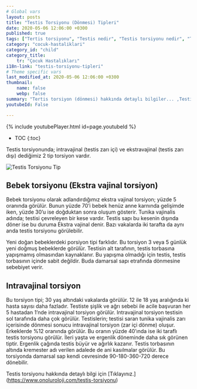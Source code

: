 ```yaml
---
# Global vars
layout: posts
title: "Testis Torsiyonu (Dönmesi) Tipleri"
date: 2020-05-06 12:06:00 +0300
published: true
tags: ["Tertis torsiyonu", "Testis nedir", "Testis torsiyonu nedir", "Testis torsiyonu testis kanseri", "testis torsiyonu tipi", "Testis torsiyonu erken müdahale", "Testis torsiyonu teşhis", "Testis torsiyonu tedavi", "Testis torsiyonu ameliyat" , "testis dönmesi", "testis torsiyonu ne zaman", "testis torsiyonu neden", "testis torsiyonu acil", "testis torsiyonu belirti", "testis torsiyonu ultrasonografi", "testis torsiyonu tipi" , "testis torsiyonu tedavi", "testis torsiyonu çözüm", "testis dönmesi ameliyatı", "testis dönmesi tedavi"]
category: "cocuk-hastaliklari"
category_id: "child"
category_title:
    tr: "Çocuk Hastalıkları"
i18n-link: "testis-torsiyonu-tipleri"
# Theme specific vars
last_modified_at: 2020-05-06 12:06:00 +0300
thumbnail:
    name: false
    webp: false
summary: "Tertis torsiyon (dönmesi) hakkında detaylı bilgiler... ,Testis nedir?, Testiste ağrı ve şişliklerin nedenleri? , Testis torsiyonu nedir?, Testis torsiyonu testis kanseriyle birlikte olur mu? , Kaç tip testis torsiyon vardır? , Testis torsiyonunda erken müdahale? , Testis torsiyonu teşhisi ve tedavisi, Testis torsiyonu ameliyatı"
youtubeId: False

---
```

{% include youtubePlayer.html id=page.youtubeId %}

* TOC
{:toc}

Testis torsiyonunda; intravajinal (testis zarı içi) ve ekstravajinal (testis zarı dışı) dediğimiz 2 tip torsiyon vardır.

![Testis Torsiyonu Tip](/assets/img/testistorsiyonutip.jpeg)
## Bebek torsiyonu (Ekstra vajinal torsiyon)

Bebek torsiyonu olarak adlandırdığımız ekstra vajinal torsiyon; yüzde 5 oranında görülür. Bunun yüzde 70’i bebek henüz anne karnında gelişimde iken, yüzde 30’u ise doğduktan sonra oluşum gösterir. Tunika vajinalis adında; testisi çevreleyen bir kese vardır. Testis sapı bu kesenin dışında döner ise bu duruma Ekstra vajinal denir. Bazı vakalarda iki tarafta da aynı anda testis torsiyonu görülebilir.

Yeni doğan bebeklerdeki porsiyon tipi farklıdır. Bu torsiyon 3 veya 5 günlük yeni doğmuş bebeklerde görülür. Testisin alt tarafının, testis torbasına yapışmamış olmasından kaynaklanır. Bu yapışma olmadığı için testis, testis torbasının içinde sabit değildir. Buda damarsal sapı etrafında dönmesine sebebiyet verir.


## Intravajinal torsiyon

Bu torsiyon tipi; 30 yaş altındaki vakalarda görülür. 12 ile 18 yaş aralığında ki hasta sayısı daha fazladır. Testiste şişlik ve ağrı sebebi ile acile başvuran her 5 hastadan 1’nde intravajinal torsiyon görülür. Intravajinal torsiyon testisin sol tarafında daha çok görülür. Testislerin; testisi saran tunika vajinalis zarı içerisinde dönmesi sonucu intravajinal torsiyon (zar içi dönme) oluşur. Erkeklerde %12 oranında görülür. Bu oranın yüzde 40’ında ise iki taraflı testis torsiyonu görülür. İleri yaşta ve ergenlik döneminde daha sık görünen tiptir. Ergenlik çağında testis büyür ve ağırlık kazanır. Testis torbasının altında kremester adı verilen adalede de ani kasılmalar görülür. Bu torsiyonda damarsal sap kendi cevresinde 90-180-360-720 derece dönebilir.

Testis torsiyonu hakkında detaylı bilgi için [Tıklayınız.] (https://www.onoluroloji.com/testis-torsiyonu)
